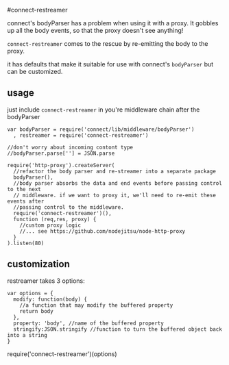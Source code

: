 #connect-restreamer

connect's bodyParser has a problem when using it with a proxy. It gobbles up all the
body events, so that the proxy doesn't see anything!

`connect-restreamer` comes to the rescue by re-emitting the body to the proxy.

it has defaults that make it suitable for use with connect's `bodyParser` but can be customized.

## usage

just include `connect-restreamer` in you're middleware chain after the bodyParser

    var bodyParser = require('connect/lib/middleware/bodyParser')
      , restreamer = require('connect-restreamer')

    //don't worry about incoming contont type
    //bodyParser.parse[''] = JSON.parse

    require('http-proxy').createServer(
      //refactor the body parser and re-streamer into a separate package
      bodyParser(),
      //body parser absorbs the data and end events before passing control to the next
      // middleware. if we want to proxy it, we'll need to re-emit these events after 
      //passing control to the middleware.
      require('connect-restreamer')(),
      function (req,res, proxy) {
        //custom proxy logic
        //... see https://github.com/nodejitsu/node-http-proxy
      }
    ).listen(80)


## customization

restreamer takes 3 options:

    var options = {
      modify: function(body) {
        //a function that may modify the buffered property
        return body
      },
      property: 'body', //name of the buffered property
      stringify:JSON.stringify //function to turn the buffered object back into a string
    }

   require('connect-restreamer')(options)
